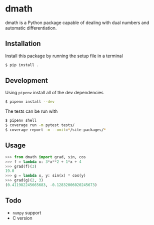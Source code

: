 # dmath

dmath is a Python package capable of dealing with dual numbers and automatic differentiation.

## Installation

Install this package by running the setup file in a terminal

```bash
$ pip install .
```

## Development

Using `pipenv` install all of the dev dependencies
```bash
$ pipenv install --dev
```
The tests can be run with
```bash
$ pipenv shell
$ coverage run -m pytest tests/
$ coverage report -m --omit=*/site-packages/*
```

## Usage

```python
>>> from dmath import grad, sin, cos
>>> f = lambda x: 3*x**2 + 1*x + 4
>>> grad(f)(3)
19.0
>>> g = lambda x, y: sin(x) * cos(y)
>>> grad(g)(2, 3)
(0.411982245665683, -0.12832006020245673)
```

## Todo

* `numpy` support
* C version
